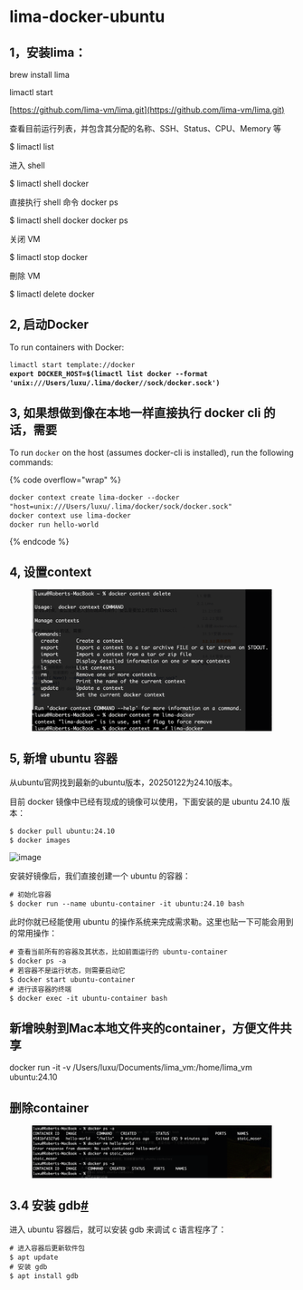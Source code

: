 # lima-docker-ubuntu

## 1，安装lima：

brew install lima&#x20;

limactl start

[https://github.com/lima-vm/lima.git](https://github.com/lima-vm/lima.git)

查看目前运行列表，并包含其分配的名称、SSH、Status、CPU、Memory 等

$ limactl list

进入 shell

$ limactl shell docker

直接执行 shell 命令 docker ps

$ limactl shell docker docker ps

关闭 VM

$ limactl stop docker

刪除 VM

$ limactl delete docker

## 2, 启动Docker

To run containers with Docker:

<pre data-overflow="wrap"><code>limactl start template://docker
<strong>export DOCKER_HOST=$(limactl list docker --format 'unix:///Users/luxu/.lima/docker//sock/docker.sock')
</strong></code></pre>

## 3, 如果想做到像在本地一样直接执行 docker cli 的话，需要

To run `docker` on the host (assumes docker-cli is installed), run the following commands:

{% code overflow="wrap" %}
```
docker context create lima-docker --docker "host=unix:///Users/luxu/.lima/docker/sock/docker.sock"
docker context use lima-docker
docker run hello-world
```
{% endcode %}

## 4, 设置context

<figure><img src=".gitbook/assets/image.png" alt=""><figcaption></figcaption></figure>

## 5, 新增 ubuntu 容器

从ubuntu官网找到最新的ubuntu版本，20250122为24.10版本。

目前 docker 镜像中已经有现成的镜像可以使用，下面安装的是 ubuntu 24.10 版本：

```
$ docker pull ubuntu:24.10
$ docker images 
```

![image](https://catwithtudou-5134.xlog.app/_next/image?url=https%3A%2F%2Fimg.zhengyua.cn%2Fblog%2F202402282342158.png\&w=3840\&q=75)

安装好镜像后，我们直接创建一个 ubuntu 的容器：

```
# 初始化容器
$ docker run --name ubuntu-container -it ubuntu:24.10 bash
```

此时你就已经能使用 ubuntu 的操作系统来完成需求勒。这里也贴一下可能会用到的常用操作：

```
# 查看当前所有的容器及其状态，比如前面运行的 ubuntu-container
$ docker ps -a 
# 若容器不是运行状态，则需要启动它
$ docker start ubuntu-container
# 进行该容器的终端
$ docker exec -it ubuntu-container bash
```

## 新增映射到Mac本地文件夹的container，方便文件共享

docker run -it -v /Users/luxu/Documents/lima\_vm:/home/lima\_vm ubuntu:24.10

## 删除container

<figure><img src=".gitbook/assets/image (1).png" alt=""><figcaption></figcaption></figure>

## 3.4 安装 gdb[#](https://catwithtudou-5134.xlog.app/Mac-da-jian-DockerUbuntu-huan-jing-zhi-chi-GDB?locale=zh#user-content-34-%E5%AE%89%E8%A3%85-gdb) <a href="#usercontent34-an-zhuang-gdb" id="usercontent34-an-zhuang-gdb"></a>

进入 ubuntu 容器后，就可以安装 gdb 来调试 c 语言程序了：

```
# 进入容器后更新软件包
$ apt update
# 安装 gdb
$ apt install gdb
```
